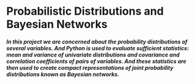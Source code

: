 # Probabilistic Distributions and Bayesian Networks
##### In this project we are concerned about the probability distributions of several variables. And Python is used to evaluate sufficient statistics: mean and variance of univariate distributions and covariance and correlation coefficients of pairs of variables. And these statistics are then used to create compact representations of joint probability distributions known as Bayesian networks.
